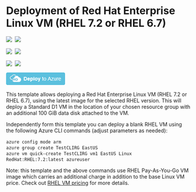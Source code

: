 # Deployment of Red Hat Enterprise Linux VM (RHEL 7.2 or RHEL 6.7)

<IMG SRC="https://azbotstorage.blob.core.windows.net/badges/101-vm-simple-rhel-unmanaged/PublicLastTestDate.svg" />&nbsp;
<IMG SRC="https://azbotstorage.blob.core.windows.net/badges/101-vm-simple-rhel-unmanaged/PublicDeployment.svg" />&nbsp;

<IMG SRC="https://azbotstorage.blob.core.windows.net/badges/101-vm-simple-rhel-unmanaged/FairfaxLastTestDate.svg" />&nbsp;
<IMG SRC="https://azbotstorage.blob.core.windows.net/badges/101-vm-simple-rhel-unmanaged/FairfaxDeployment.svg" />&nbsp;

<IMG SRC="https://azbotstorage.blob.core.windows.net/badges/101-vm-simple-rhel-unmanaged/BestPracticeResult.svg" />&nbsp;
<IMG SRC="https://azbotstorage.blob.core.windows.net/badges/101-vm-simple-rhel-unmanaged/CredScanResult.svg" />&nbsp;

<a href="https://portal.azure.com/#create/Microsoft.Template/uri/https%3A%2F%2Fraw.githubusercontent.com%2FAzure%2Fazure-quickstart-templates%2Fmaster%2F101-vm-simple-rhel-unmanaged%2Fazuredeploy.json" target="_blank">
    <img src="https://raw.githubusercontent.com/Azure/azure-quickstart-templates/master/1-CONTRIBUTION-GUIDE/images/deploytoazure.png"/>
</a>
<a href="http://armviz.io/#/?load=https%3A%2F%2Fraw.githubusercontent.com%2FAzure%2Fazure-quickstart-templates%2Fmaster%2F101-vm-simple-rhel-unmanaged%2Fazuredeploy.json" target="_blank"></a>


This template allows deploying a Red Hat Enterprise Linux VM (RHEL 7.2 or RHEL 6.7), using the latest image for the selected RHEL version. This will deploy a Standard D1 VM in the location of your chosen resource group with an additional 100 GiB data disk attached to the VM.

Independently form this template you can deploy a blank RHEL VM using the following Azure CLI commands (adjust parameters as needed):

```
azure config mode arm
azure group create TestCLIRG EastUS
azure vm quick-create TestCLIRG vm1 EastUS Linux RedHat:RHEL:7.2:latest azureuser
```

Note: this template and the above commands use RHEL Pay-As-You-Go VM image which carries an additional charge in addition to the base Linux VM price. Check out [RHEL VM pricing](https://azure.microsoft.com/en-us/pricing/details/virtual-machines/#red-hat) for more details.  
